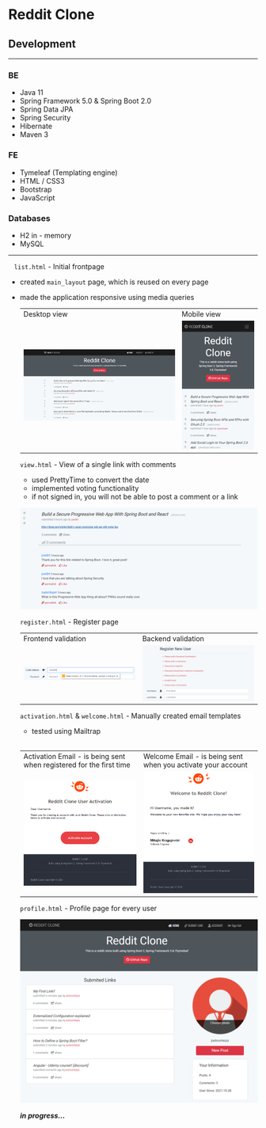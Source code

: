 # Reddit Clone

## Development

---
### BE
* Java 11
* Spring Framework 5.0 & Spring Boot 2.0
* Spring Data JPA
* Spring Security
* Hibernate
* Maven 3

### FE
* Tymeleaf (Templating engine)
* HTML / CSS3
* Bootstrap
* JavaScript

### Databases
* H2 in - memory
* MySQL

---

&nbsp;&nbsp; `list.html` - Initial frontpage

* created `main_layout` page, which is reused on every page
* made the application responsive using media queries

  <table>
  <tr>
    <td>Desktop view</td>
     <td>Mobile view</td>
  </tr>
  <tr>
    <td><img alt="DesktopView" src="https://github.com/KMihajlo/Reddit-clone/blob/master/src/main/resources/static/images/desktopview.png"/></td>
    <td><img alt="MobileView" src="https://github.com/KMihajlo/Reddit-clone/blob/master/src/main/resources/static/images/mobileview.png"/></td>
  </tr>
 </table>

`view.html` - View of a single link with comments
* used PrettyTime to convert the date
* implemented voting functionality
* if not signed in, you will not be able to post a comment or a link
<div>
    <div>
        <p style="font-style: italic"></p>
        <img alt="SampleLink" src="https://github.com/KMihajlo/Reddit-clone/blob/master/src/main/resources/static/images/sampleLink.png"/>
    </div>
</div>

`register.html` - Register page
<table>
  <tr>
    <td>Frontend validation</td>
     <td>Backend validation</td>
  </tr>
  <tr>
    <td><img alt="FrontendValidation" src="https://github.com/KMihajlo/Reddit-clone/blob/master/src/main/resources/static/images/frontend_validation.png"/></td>
    <td><img alt="BackendValidation" src="https://github.com/KMihajlo/Reddit-clone/blob/master/src/main/resources/static/images/backend_validation.png"/></td>
  </tr>
 </table>

`activation.html` & `welcome.html` - Manually created email templates
* tested using Mailtrap
<br>
<table>
  <tr>
    <td>Activation Email - is being sent when registered for the first time</td>
     <td>Welcome Email - is being sent when you activate your account</td>
  </tr>
  <tr>
    <td><img alt="ActivationEmail" src="https://github.com/KMihajlo/Reddit-clone/blob/master/src/main/resources/static/images/activation_email.png"/></td>
    <td><img alt="WelcomeEmail" src="https://github.com/KMihajlo/Reddit-clone/blob/master/src/main/resources/static/images/welcome_email.png"/></td>
  </tr>
 </table>

`profile.html` - Profile page for every user
<div>
    <div>
        <p style="font-style: italic"></p>
        <img alt="DesktopView" src="https://github.com/KMihajlo/Reddit-clone/blob/master/src/main/resources/static/images/profile_page.png"/>
    </div>
</div>

***in progress...***

